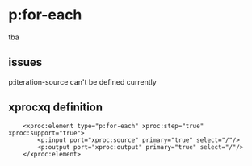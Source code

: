 # p:for-each #

tba


## issues ##

p:iteration-source can't be defined currently

## xprocxq definition ##
```
    <xproc:element type="p:for-each" xproc:step="true" xproc:support="true">
        <p:input port="xproc:source" primary="true" select="/"/>
        <p:output port="xproc:output" primary="true" select="/"/>
    </xproc:element>
```